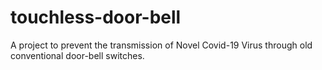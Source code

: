 # touchless-door-bell
A project to prevent the transmission of Novel Covid-19 Virus through old conventional door-bell switches.

